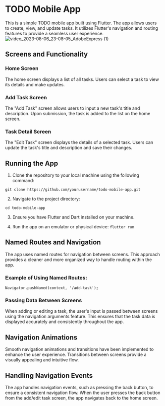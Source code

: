 # TODO Mobile App
This is a simple TODO mobile app built using Flutter. The app allows users to create, view, and update tasks. It utilizes Flutter's navigation and routing features to provide a seamless user experience.
![video_2023-08-06_23-08-05_AdobeExpress (1)](https://github.com/dawit-melka/2023-project-phase-mobile-tasks/assets/105089130/8fdac507-cb93-413d-b988-d28eea9a96cd)

## Screens and Functionality
### Home Screen
The home screen displays a list of all tasks. Users can select a task to view its details and make updates.

### Add Task Screen
The "Add Task" screen allows users to input a new task's title and description. Upon submission, the task is added to the list on the home screen.

### Task Detail Screen
The "Edit Task" screen displays the details of a selected task. Users can update the task's title and description and save their changes.

## Running the App
1. Clone the repository to your local machine using the following command:
```
git clone https://github.com/yourusername/todo-mobile-app.git
```
2. Navigate to the project directory:
```
cd todo-mobile-app
```
3. Ensure you have Flutter and Dart installed on your machine.

4. Run the app on an emulator or physical device:
`flutter run`
## Named Routes and Navigation
The app uses named routes for navigation between screens. This approach provides a cleaner and more organized way to handle routing within the app.

### Example of Using Named Routes:
`Navigator.pushNamed(context, '/add-task');`
### Passing Data Between Screens
When adding or editing a task, the user's input is passed between screens using the navigation arguments feature. This ensures that the task data is displayed accurately and consistently throughout the app.

## Navigation Animations
Smooth navigation animations and transitions have been implemented to enhance the user experience. Transitions between screens provide a visually appealing and intuitive flow.

## Handling Navigation Events
The app handles navigation events, such as pressing the back button, to ensure a consistent navigation flow. When the user presses the back button from the add/edit task screen, the app navigates back to the home screen.
